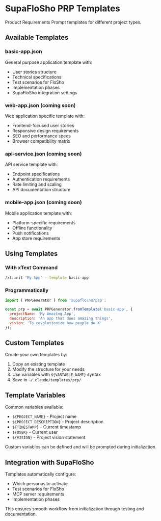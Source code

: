 # SupaFloSho PRP Templates

Product Requirements Prompt templates for different project types.

## Available Templates

### basic-app.json
General purpose application template with:
- User stories structure
- Technical specifications
- Test scenarios for FloSho
- Implementation phases
- SupaFloSho integration settings

### web-app.json (coming soon)
Web application specific template with:
- Frontend-focused user stories
- Responsive design requirements
- SEO and performance specs
- Browser compatibility matrix

### api-service.json (coming soon)
API service template with:
- Endpoint specifications
- Authentication requirements
- Rate limiting and scaling
- API documentation structure

### mobile-app.json (coming soon)
Mobile application template with:
- Platform-specific requirements
- Offline functionality
- Push notifications
- App store requirements

## Using Templates

### With xText Command
```bash
/xt:init "My App" --template basic-app
```

### Programmatically
```javascript
import { PRPGenerator } from 'supaflosho/prp';

const prp = await PRPGenerator.fromTemplate('basic-app', {
  projectName: 'My Amazing App',
  description: 'An app that does amazing things',
  vision: 'To revolutionize how people do X'
});
```

## Custom Templates

Create your own templates by:

1. Copy an existing template
2. Modify the structure for your needs
3. Use variables with `${VARIABLE_NAME}` syntax
4. Save in `~/.claude/templates/prp/`

## Template Variables

Common variables available:
- `${PROJECT_NAME}` - Project name
- `${PROJECT_DESCRIPTION}` - Project description
- `${TIMESTAMP}` - Current timestamp
- `${USER}` - Current user
- `${VISION}` - Project vision statement

Custom variables can be defined and will be prompted during initialization.

## Integration with SupaFloSho

Templates automatically configure:
- Which personas to activate
- Test scenarios for FloSho
- MCP server requirements
- Implementation phases

This ensures smooth workflow from initialization through testing and documentation.